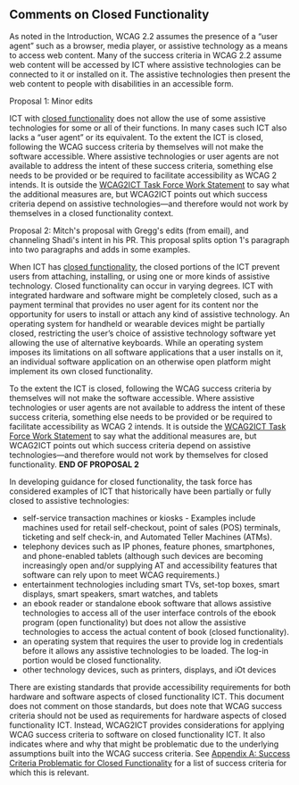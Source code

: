 Comments on Closed Functionality
--------------------------------

As noted in the Introduction, WCAG 2.2 assumes the presence of a “user agent” such as a browser, media player, or assistive technology as a means to access web content. Many of the success criteria in WCAG 2.2 assume web content will be accessed by ICT where assistive technologies can be connected to it or installed on it. The assistive technologies then present the web content to people with disabilities in an accessible form. 

<div class="ednote">Proposal 1: Minor edits</div>
  
ICT with [closed functionality](#closed-functionality) does not allow the use of some assistive technologies for some or all of their functions. In many cases such ICT also lacks a “user agent” or its equivalent. To the extent the ICT is closed, following the WCAG success criteria by themselves will not make the software accessible. Where assistive technologies or user agents are not available to address the intent of these success criteria, something else needs to be provided or be required to facilitate accessibility as WCAG 2 intends. It is outside the [WCAG2ICT Task Force Work Statement](http://www.w3.org/WAI/GL/task-forces/wcag2ict/work-statement) to say what the additional measures are, but WCAG2ICT points out which success criteria depend on assistive technologies—and therefore would not work by themselves in a closed functionality context.

<div class="ednote">Proposal 2: Mitch's proposal with Gregg's edits (from email), and channeling Shadi's intent in his PR. This proposal splits option 1's paragraph into two paragraphs and adds in some examples.</div>

When ICT has [closed functionality](#closed-functionality), the closed portions of the ICT prevent users from attaching, installing, or using one or more kinds of assistive technology. Closed functionality can occur in varying degrees. ICT with integrated hardware and software might be completely closed, such as a payment terminal that provides no user agent for its content nor the opportunity for users to install or attach any kind of assistive technology. An operating system for handheld or wearable devices might be partially closed, restricting the user’s choice of assistive technology software yet allowing the use of alternative keyboards. While an operating system imposes its limitations on all software applications that a user installs on it, an individual software application on an otherwise open platform might implement its own closed functionality.

To the extent the ICT is closed, following the WCAG success criteria by themselves will not make the software accessible. Where assistive technologies or user agents are not available to address the intent of these success criteria, something else needs to be provided or be required to facilitate accessibility as WCAG 2 intends. It is outside the [WCAG2ICT Task Force Work Statement](http://www.w3.org/WAI/GL/task-forces/wcag2ict/work-statement) to say what the additional measures are, but WCAG2ICT points out which success criteria depend on assistive technologies—and therefore would not work by themselves for closed functionality.
<strong>END OF PROPOSAL 2</strong>
<div class="example">
  
In developing guidance for closed functionality, the task force has considered examples of ICT that historically have been partially or fully closed to assistive technologies:

*   self-service transaction machines or kiosks - Examples include machines used for retail self-checkout, point of sales (POS) terminals, ticketing and self check-in, and Automated Teller Machines (ATMs).
*   telephony devices such as IP phones, feature phones, smartphones, and phone-enabled tablets (although such devices are becoming increasingly open and/or supplying AT and accessibility features that software can rely upon to meet WCAG requirements.)
*   entertainment technologies including smart TVs, set-top boxes, smart displays, smart speakers, smart watches, and tablets
*   an ebook reader or standalone ebook software that allows assistive technologies to access all of the user interface controls of the ebook program (open functionality) but does not allow the assistive technologies to access the actual content of book (closed functionality).
*   an operating system that requires the user to provide log in credentials before it allows any assistive technologies to be loaded. The log-in portion would be closed functionality.
*   other technology devices, such as printers, displays, and iOt devices</div>

There are existing standards that provide accessibility requirements for both hardware and software aspects of closed functionality ICT. This document does not comment on those standards, but does note that WCAG success criteria should not be used as requirements for hardware aspects of closed functionality ICT. Instead, WCAG2ICT provides considerations for applying WCAG success criteria to software on closed functionality ICT. It also indicates where and why that might be problematic due to the underlying assumptions built into the WCAG success criteria. See [Appendix A: Success Criteria Problematic for Closed Functionality](#success-criteria-problematic-for-closed-functionality) for a list of success criteria for which this is relevant.
